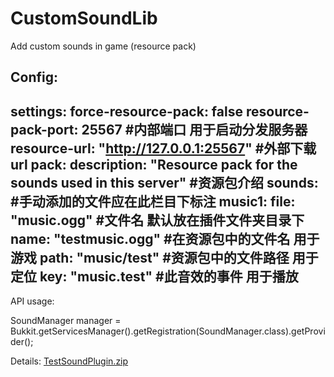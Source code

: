 # CustomSoundLib
Add custom sounds in game (resource pack)


Config:
-----------------------------------------------------------------------------
settings:
  force-resource-pack: false
  resource-pack-port: 25567 #内部端口 用于启动分发服务器
  resource-url: "http://127.0.0.1:25567" #外部下载url
pack:
  description: "Resource pack for the sounds used in this server" #资源包介绍
  sounds: #手动添加的文件应在此栏目下标注
    music1:
      file: "music.ogg" #文件名 默认放在插件文件夹目录下
      name: "testmusic.ogg" #在资源包中的文件名 用于游戏
      path: "music/test" #资源包中的文件路径 用于定位
      key: "music.test" #此音效的事件 用于播放
-----------------------------------------------------------------------------

API usage:

SoundManager manager = Bukkit.getServicesManager().getRegistration(SoundManager.class).getProvider();

Details:
[TestSoundPlugin.zip](https://github.com/Lumine1909/CustomSoundLib/files/14391594/TestSoundPlugin.zip)
